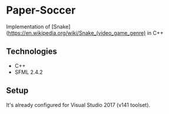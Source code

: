 # Paper-Soccer
Implementation of [Snake](https://en.wikipedia.org/wiki/Snake_(video_game_genre) in C++

## Technologies
* C++
* SFML 2.4.2

## Setup
It's already configured for Visual Studio 2017 (v141 toolset).